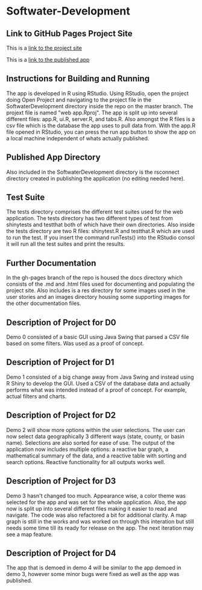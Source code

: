 # Softwater-Development

## Link to GitHub Pages Project Site
This is a [link to the project site](https://wilkthomas.github.io/Softwater-Development/)

This is a [link to the published app](https://softwater-devolopment.shinyapps.io/softwaterdevelopment/)

## Instructions for Building and Running
The app is developed in R using RStudio. Using RStudio, open the project doing Open Project and navigating to the project file in the SoftwaterDevelopment directory inside the repo on the master branch. The projext file is named "web app.Rproj". The app is split up into several different files: app.R, ui.R, server.R, and tabs.R. Also amongst the R files is a csv file which is the database the app uses to pull data from. With the app.R file opened in RStudio, you can press the run app button to show the app on a local machine independent of whats actually published.

## Published App Directory
Also included in the SoftwaterDevelopment directory is the rsconnect directory created in publishing the application (no editing needed here).

## Test Suite
The tests directory comprises the different test suites used for the web application. The tests directory has two different types of test from shinytests and testthat both of which have their own directories. Also inside the tests directory are two R files: shinytest.R and testthat.R which are used to run the test. If you insert the command runTests() into the RStudio consol it will run all the test suites and print the results.

## Further Documentation
In the gh-pages branch of the repo is housed the docs directory which consists of the .md and .html files used for documenting and populating the project site. Also includes is a res directory for some images used in the user stories and an images directory housing some supporting images for the other documentation files.
 
## Description of Project for D0
Demo 0 consisted of a basic GUI using Java Swing that parsed a CSV file based on some filters. Was used as a proof of concept.

## Description of Project for D1
Demo 1 consisted of a big change away from Java Swing and instead using R Shiny to develop the GUI. Used a CSV of the database data and actually performs what was intended instead of a proof of concept. For example, actual filters and charts.

## Description of Project for D2
Demo 2 will show more options within the user selections.  The user can now select data geographically 3 different ways (state, county, or basin name).  Selections are also sorted for ease of use.  The output of the application now includes multiple options: a reactive bar graph, a mathematical summary of the data, and a reactive table with sorting and search options.  Reactive functionality for all outputs works well.

## Description of Project for D3
Demo 3 hasn't changed too much. Appearance wise, a color theme was selected for the app and was set for the whole application. Also, the app now is split up into several different files making it easier to read and navigate. The code was also refactored a bit for additional clarity. A map graph is still in the works and was worked on through this interation but still needs some time till its ready for release on the app. The next iteration may see a map feature.

## Description of Project for D4
The app that is demoed in demo 4 will be similar to the app demoed in demo 3, however some minor bugs were fixed as well as the app was published.
